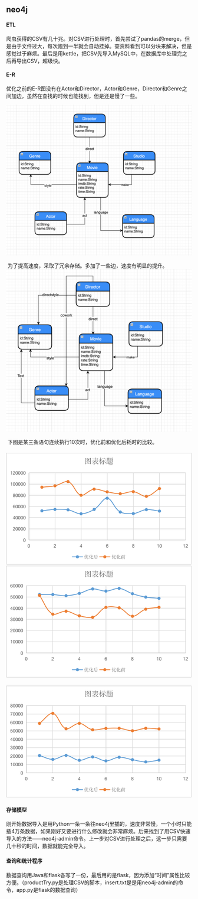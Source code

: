 ## neo4j

#### ETL

​	爬虫获得的CSV有几十兆。对CSV进行处理时，首先尝试了pandas的merge，但是由于文件过大，每次跑到一半就会自动挂掉。查资料看到可以分块来解决，但是感觉过于麻烦。最后是用kettle，把CSV先导入MySQL中，在数据库中处理完之后再导出CSV，超级快。

#### E-R

​	优化之前的E-R图没有在Actor和Director，Actor和Genre，Director和Genre之间加边，虽然在查找的时候也能找到，但是还是慢了一些。

![before](readme.assets/before.png)	

​	为了提高速度，采取了冗余存储。多加了一些边，速度有明显的提升。![after](readme.assets/after-6972713.png)

​	下图是某三条语句连续执行10次时，优化前和优化后耗时的比较。

#### ![语句1](readme.assets/语句1.png)![语句2](readme.assets/语句2.png)

![语句3](readme.assets/语句3.png)

#### 存储模型

​	刚开始数据导入是用Python一条一条往neo4j里插的，速度非常慢，一个小时只能插4万条数据，如果刚好又要进行什么修改就会非常麻烦。后来找到了用CSV快速导入的方法——neo4j-admin命令。上一步对CSV进行处理之后，这一步只需要几十秒的时间，数据就能完全导入。

#### 查询和统计程序

​	数据查询用Java和flask各写了一份，最后用的是flask，因为添加“时间”属性比较方便。（productTry.py是处理CSV的脚本，insert.txt是是用neo4j-admin的命令，app.py是flask的数据查询）

#### 
